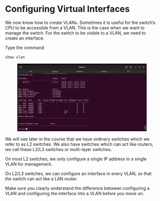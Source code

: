 # Configuring Virtual Interfaces

We now know how to create VLANs. Sometimes it is useful for the switch’s CPU to be accessible from a VLAN. This is the case when we want to manage the switch. For the switch to be visible to a VLAN, we need to create an interface.

Type the command&#x20;

```
show vlan
```

<figure><img src="../.gitbook/assets/image (3) (1).png" alt=""><figcaption></figcaption></figure>

We will see later in the course that we have ordinary switches which we refer to as L2 switches. We also have switches which can act like routers; we call these L2/L3 switches or multi-layer switches.

On most L2 switches, we only configure a single IP address in a single VLAN for management.

On L2/L3 switches, we can configure an interface in every VLAN, so that the switch can act like a LAN router.

Make sure you clearly understand the difference between configuring a VLAN and configuring the interface into a VLAN before you move on.
